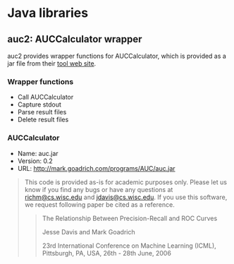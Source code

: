 # Java libraries

## auc2: AUCCalculator wrapper

auc2 provides wrapper functions for AUCCalculator, which is provided as a jar file from their [tool web site](http://mark.goadrich.com/programs/AUC/).

### Wrapper functions

* Call AUCCalculator
* Capture stdout
* Parse result files
* Delete result files

### AUCCalculator

* Name: auc.jar
* Version: 0.2
* URL: http://mark.goadrich.com/programs/AUC/auc.jar

> This code is provided as-is for academic purposes only. Please let us know if you find any bugs or have any questions at richm@cs.wisc.edu and jdavis@cs.wisc.edu. If you use this software, we request following paper be cited as a reference.
> 
>> The Relationship Between Precision-Recall and ROC Curves
>>
>> Jesse Davis and Mark Goadrich
>>
>> 23rd International Conference on Machine Learning (ICML), Pittsburgh, PA, USA, 26th - 28th June, 2006


